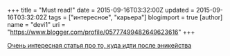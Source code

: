 +++
title = "Must read!"
date = 2015-09-16T03:32:00Z
updated = 2015-09-16T03:32:02Z
tags = ["интересное", "карьера"]
blogimport = true 
[author]
	name = "devi1"
	uri = "https://www.blogger.com/profile/05777499482649623616"
+++

<a href="http://habrahabr.ru/post/266911/" target="_blank">Очень интересная статья про то, куда идти после эникейства</a>
